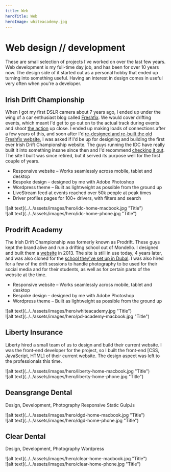 ```yaml
---
title: Web
heroTitle: Web
heroImage: whiteacademy.jpg
---
```


# __Web__ design // development

These are small selection of projects I've worked on over the last few years.
Web development is my full-time day job, and has been for over 10 years now.
The design side of it started out as a personal hobby that ended up turning into
something useful. Having an interest in design comes in useful very often when
you're a developer.




## __Irish Drift__ Championship

When I got my first DSLR camera about 7 years ago, I ended up under the wing of
a car enthusiast blog called <a href="http://freshfix.ie/" target="\_blank">Freshfix</a>. We
would cover drifting events, which meant I'd get to go out on to the actual
track during events and shoot <a href="https://vimeo.com/70743331" target="\_blank">the action</a>
up close. I ended up making loads of connections after a few years of this, and soon after I'd
<a href=https://www.behance.net/gallery/7180623/Web-Design-Development-Freshfixnet target="\_blank" >re-designed and re-built the old Freshfix website</a>,
I was asked if I'd be up for designing and building the first ever Irish Drift
Championship website. The guys running the IDC have really built it into something
insane since then and I'd recommend <a href="https://www.idcnation.com" target="\_blank">checking it out</a>.
The site I built was since retired, but it served its purpose well for the first couple of years.

- Responsive website – Works seamlessly across mobile, tablet and desktop
- Bespoke design – designed by me with Adobe Photoshop
- Wordpress theme – Built as lightweight as possible from the ground up
- LiveStream feed at events reached over 50k people at peak times
- Driver profiles pages for 100+ drivers, with filters and search

<div component="image-curtains" modifier="" layout="LR" >
  ![alt text](../../assets/images/hero/idc-home-macbook.jpg "Title")  
</div>

<div component="image-curtains" modifier="" layout="LR" >
  ![alt text](../../assets/images/hero/idc-home-phone.jpg "Title")  
</div>






## __Prodrift__ Academy

The Irish Drift Championship was formerly known as Prodrift. These guys kept the
brand alive and run a drifting school out of Mondello. I designed and built them
a <a href="http://prodriftacademy.ie/" target="\_blank">website</a> in 2013.
The site is still in use today, 4 years later, and was also cloned for the
<a href="http://www.prodriftacademysa.com/" target="\_blank" >school they've set
up in Dubal</a>. I was also hired for a few of the drift sessions to handle
photography to be used for their social media and for their students, as well as
for certain parts of the website at the time.

- Responsive website – Works seamlessly across mobile, tablet and desktop
- Bespoke design – designed by me with Adobe Photoshop
- Wordpress theme – Built as lightweight as possible from the ground up

<div component="image-curtains" modifier="" layout="LR" >
  ![alt text](../../assets/images/hero/whiteacademy.jpg "Title")  
</div>

<div component="image-curtains" modifier="" layout="LR" >
  ![alt text](../../assets/images/hero/pd-academy-macbook.jpg "Title")  
</div>





## __Liberty__ Insurance

Liberty hired a small team of us to design and build their current website. I was the
front-end developer for the project, so I built the front-end [CSS, JavaScript, HTML]
of their current website. The design aspect was left to the professionals this
time.

<div component="image-curtains" modifier="" layout="LR" >
  ![alt text](../../assets/images/hero/liberty-home-macbook.jpg "Title")  
</div>

<div component="image-curtains" modifier="" layout="LR" >
  ![alt text](../../assets/images/hero/liberty-home-phone.jpg "Title")  
</div>





## __Deansgrange__ Dental


Design, Development, Photography
Responsive
Static
GulpJs

<div component="image-curtains" modifier="" layout="LR" >
  ![alt text](../../assets/images/hero/dgd-home-macbook.jpg "Title")  
</div>

<div component="image-curtains" modifier="" layout="LR" >
  ![alt text](../../assets/images/hero/dgd-home-phone.jpg "Title")  
</div>





## __Clear__ Dental

Design, Development, Photography
Wordpress

<div component="image-curtains" modifier="" layout="LR" >
  ![alt text](../../assets/images/hero/clear-home-macbook.jpg "Title")  
</div>

<div component="image-curtains" modifier="" layout="LR" >
  ![alt text](../../assets/images/hero/clear-home-phone.jpg "Title")  
</div>
